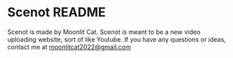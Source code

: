 # Scenot README
Scenot is made by Moonlit Cat.
Scenot is meant to be a new video uploading website, sort of like Youtube.
If you have any questions or ideas, contact me at moonlitcat2022@gmail.com
